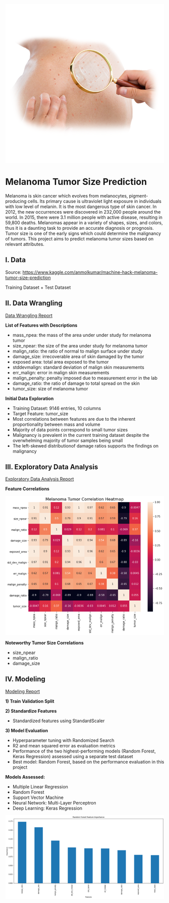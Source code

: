 ![cover_photo](./readme/cover_photo.png)
# Melanoma Tumor Size Prediction

Melanoma is skin cancer which evolves from melanocytes, pigment-producing cells. Its primary cause is ultraviolet light exposure in individuals with low level of melanin. It is the most dangerous type of skin cancer. In 2012, the new occurrences were discovered in 232,000 people around the world. In 2015, there were 3.1 million people with active disease, resulting in 59,800 deaths. Melanomas appear in a variety of shapes, sizes, and colors, thus it is a daunting task to provide an accurate diagnosis or prognosis. Tumor size is one of the early signs which could determine the malignancy of tumors. This project aims to predict melanoma tumor sizes based on relevant attributes.

## I. Data
Source: https://www.kaggle.com/anmolkumar/machine-hack-melanoma-tumor-size-prediction

Training Dataset + Test Dataset

## II. Data Wrangling
[Data Wrangling Report](https://github.com/Michael-J-Son/Melanoma_Capstone/blob/main/data_wrangling/Melanoma_Data_Wrangling.ipynb)

__List of Features with Descriptions__
 * mass_npea: the mass of the area under under study for melanoma tumor
 * size_npear: the size of the area under study for melanoma tumor
 * malign_ratio: the ratio of normal to malign surface under study
 * damage_size: irrecoverable area of skin damaged by the tumor
 * exposed area: total area exposed to the tumor
 * stddevmalign: standard deviation of malign skin measurements
 * err_malign: error in malign skin measurements
 * malign_penalty: penalty imposed due to measurement error in the lab
 * damage_ratio: the ratio of damage to total spread on the skin
 * tumor_size: size of melanoma tumor

__Initial Data Exploration__
 * Training Dataset: 9146 entries, 10 columns
 * Target Feature: tumor_size
 * Most correlations between features are due to the inherent proportionality between mass and volume
 * Majority of data points correspond to small tumor sizes
 * Malignancy is prevalent in the current training dataset despite the overwhelming majority of tumor samples being small
 * The left-skewed distributionof damage ratios supports the findings on malignancy

## III. Exploratory Data Analysis
[Exploratory Data Analysis Report](https://github.com/Michael-J-Son/Melanoma_Capstone/blob/main/exploratory_data_analysis/Melanoma_EDA.ipynb)

__Feature Correlations__

![](./readme/melanoma_correlation_heatmap.png)

__Noteworthy Tumor Size Correlations__
 * size_npear
 * malign_ratio
 * damage_size

## IV. Modeling
[Modeling Report](https://github.com/Michael-J-Son/Melanoma_Capstone/blob/main/modeling/Melanoma_Modeling.ipynb)

__1) Train Validation Split__

__2) Standardize Features__
 * Standardized features using StandardScaler

__3) Model Evaluation__
 * Hyperparameter tuning with Randomized Search
 * R2 and mean squared error as evaluation metrics
 * Performance of the two highest-performing models (Random Forest, Keras Regression) assessed using a separate test dataset
 * Best model: Random Forest, based on the performance evaluation in this project

__Models Assessed:__
 * Multiple Linear Regression
 * Random Forest
 * Support Vector Machine
 * Neural Network: Multi-Layer Perceptron
 * Deep Learning: Keras Regression

![](./readme/melanoma_rf_feature_importance.png)
